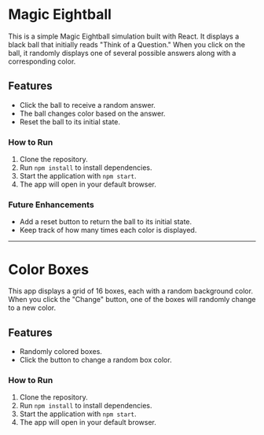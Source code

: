 # Magic Eightball

This is a simple Magic Eightball simulation built with React. It displays a black ball that initially reads "Think of a Question." When you click on the ball, it randomly displays one of several possible answers along with a corresponding color.

## Features

- Click the ball to receive a random answer.
- The ball changes color based on the answer.
- Reset the ball to its initial state.

### How to Run

1. Clone the repository.
2. Run `npm install` to install dependencies.
3. Start the application with `npm start`.
4. The app will open in your default browser.

### Future Enhancements

- Add a reset button to return the ball to its initial state.
- Keep track of how many times each color is displayed.

---

# Color Boxes

This app displays a grid of 16 boxes, each with a random background color. When you click the "Change" button, one of the boxes will randomly change to a new color.

## Features

- Randomly colored boxes.
- Click the button to change a random box color.

### How to Run

1. Clone the repository.
2. Run `npm install` to install dependencies.
3. Start the application with `npm start`.
4. The app will open in your default browser.
